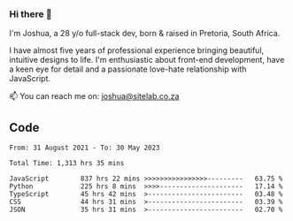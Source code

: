 ### Hi there 👋

I'm Joshua, a 28 y/o full-stack dev, born & raised in Pretoria, South Africa. 

I have almost five years of professional experience bringing beautiful, intuitive designs to life. I'm enthusiastic about front-end development, have a keen eye for detail and a passionate love-hate relationship with JavaScript.

📫 You can reach me on: joshua@sitelab.co.za

## **Code**

<!--START_SECTION:waka-->

```text
From: 31 August 2021 - To: 30 May 2023

Total Time: 1,313 hrs 35 mins

JavaScript        837 hrs 22 mins >>>>>>>>>>>>>>>>---------   63.75 %
Python            225 hrs 8 mins  >>>>---------------------   17.14 %
TypeScript        45 hrs 42 mins  >------------------------   03.48 %
CSS               44 hrs 31 mins  >------------------------   03.39 %
JSON              35 hrs 31 mins  >------------------------   02.70 %
```

<!--END_SECTION:waka-->
